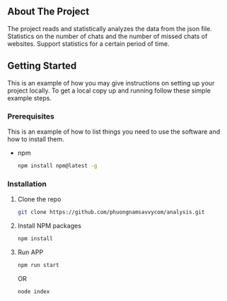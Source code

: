 
<!-- ABOUT THE PROJECT -->
## About The Project
The project reads and statistically analyzes the data from the json file.
Statistics on the number of chats and the number of missed chats of websites. Support statistics for a certain period of time.

<!-- GETTING STARTED -->
## Getting Started

This is an example of how you may give instructions on setting up your project locally.
To get a local copy up and running follow these simple example steps.

### Prerequisites

This is an example of how to list things you need to use the software and how to install them.
* npm
  ```sh
  npm install npm@latest -g
  ```

### Installation
1. Clone the repo
   ```sh
   git clone https://github.com/phuongnamsavvycom/analysis.git
   ```
2. Install NPM packages
   ```sh
   npm install
   ```
3. Run APP
   ```sh
   npm run start
   ```
   OR 
   ```sh
   node index
   ```